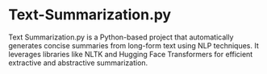 # Text-Summarization.py
Text Summarization.py is a Python-based project that automatically generates concise summaries from long-form text using NLP techniques. It leverages libraries like NLTK and Hugging Face Transformers for efficient extractive and abstractive summarization.
